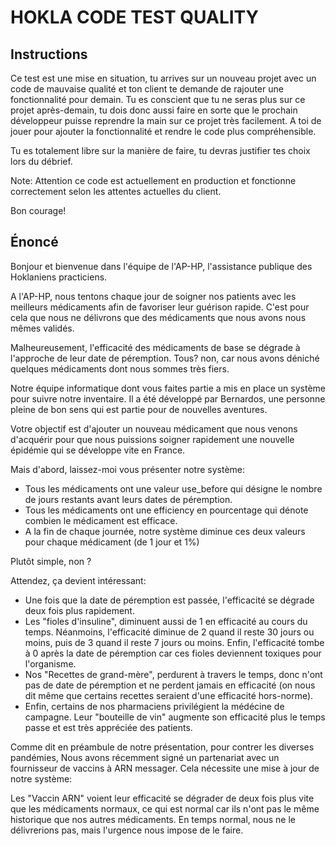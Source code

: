 # HOKLA CODE TEST QUALITY

## Instructions
Ce test est une mise en situation, tu arrives sur un nouveau projet avec un code de mauvaise qualité et ton client te demande de rajouter une fonctionnalité pour demain. Tu es conscient que tu ne seras plus sur ce projet après-demain, tu dois donc aussi faire en sorte que le prochain développeur puisse reprendre la main sur ce projet très facilement. A toi de jouer pour ajouter la fonctionnalité et rendre le code plus compréhensible.

Tu es totalement libre sur la manière de faire, tu devras justifier tes choix lors du débrief.

Note: Attention ce code est actuellement en production et fonctionne correctement selon les attentes actuelles du client.

Bon courage!

## Énoncé
Bonjour et bienvenue dans l'équipe de l'AP-HP, l'assistance publique des Hoklaniens practiciens.

A l'AP-HP, nous tentons chaque jour de soigner nos patients avec les meilleurs médicaments afin de favoriser leur guérison rapide. C'est pour cela que nous ne délivrons que des médicaments que nous avons nous mêmes validés.

Malheureusement, l'efficacité des médicaments de base se dégrade à l'approche de leur date de péremption. Tous? non, car nous avons déniché quelques médicaments dont nous sommes très fiers.

Notre équipe informatique dont vous faites partie a mis en place un système pour suivre notre inventaire. Il a été développé par Bernardos, une personne pleine de bon sens qui est partie pour de nouvelles aventures.

Votre objectif est d'ajouter un nouveau médicament que nous venons d'acquérir pour que nous puissions soigner rapidement une nouvelle épidémie qui se développe vite en France.

Mais d'abord, laissez-moi vous présenter notre système:

* Tous les médicaments ont une valeur use_before qui désigne le nombre de jours restants avant leurs dates de péremption.
* Tous les médicaments ont une efficiency en pourcentage qui dénote combien le médicament est efficace.
* A la fin de chaque journée, notre système diminue ces deux valeurs pour chaque médicament (de 1 jour et 1%)

Plutôt simple, non ?

Attendez, ça devient intéressant:

* Une fois que la date de péremption est passée, l'efficacité se dégrade deux fois plus rapidement.
* Les "fioles d'insuline", diminuent aussi de 1 en efficacité au cours du temps. Néanmoins, l'efficacité diminue de 2 quand il reste 30 jours ou moins, puis de 3 quand il reste 7 jours ou moins. Enfin, l'efficacité tombe à 0 après la date de péremption car ces fioles deviennent toxiques pour l'organisme.
* Nos "Recettes de grand-mère", perdurent à travers le temps, donc n'ont pas de date de péremption et ne perdent jamais en efficacité (on nous dit même que certains recettes seraient d'une efficacité hors-norme).
* Enfin, certains de nos pharmaciens privilégient la médécine de campagne. Leur "bouteille de vin" augmente son efficacité plus le temps passe et est très appréciée des patients.

Comme dit en préambule de notre présentation, pour contrer les diverses pandémies, Nous avons récemment signé un partenariat avec un fournisseur de vaccins à ARN messager. Cela nécessite une mise à jour de notre système:

Les "Vaccin ARN" voient leur efficacité se dégrader de deux fois plus vite que les médicaments normaux, ce qui est normal car ils n'ont pas le même historique que nos autres médicaments. En temps normal, nous ne le délivrerions pas, mais l'urgence nous impose de le faire.

